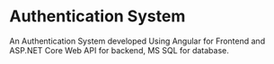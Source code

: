 # Authentication System
An Authentication System developed Using Angular for Frontend and ASP.NET Core Web API for backend, MS SQL for database.




